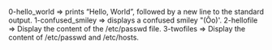 0-hello_world => prints “Hello, World”, followed by a new line to the standard output.
1-confused_smiley => displays a confused smiley "(Ôo)'.
2-hellofile => Display the content of the /etc/passwd file.
3-twofiles => Display the content of /etc/passwd and /etc/hosts.
